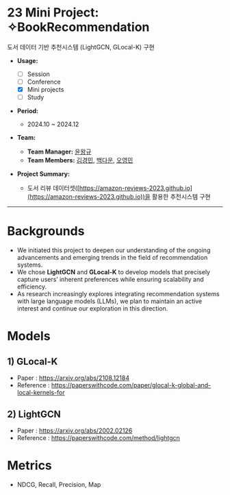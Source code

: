 # 23 Mini Project: ✧BookRecommendation
도서 데이터 기반 추천시스템 (LightGCN, GLocal-K) 구현

- **Usage:**
  - [ ] Session
  - [ ] Conference
  - [x] Mini projects
  - [ ] Study

- **Period:**
  - 2024.10 ~ 2024.12

- **Team:**
  - **Team Manager:** [윤왕규](https://github.com/yoonwanggyu)
  - **Team Members:** [김경민](https://github.com/rudals6151), [백다운](https://github.com/nuebaek), [오영민](https://github.com/oymin2001)

- **Project Summary:**
  - 도서 리뷰 데이터셋([https://amazon-reviews-2023.github.io](https://amazon-reviews-2023.github.io))을 활용한 추천시스템 구현

---

# Backgrounds
- We initiated this project to deepen our understanding of the ongoing advancements and emerging trends in the field of recommendation systems.  
- We chose **LightGCN** and **GLocal-K** to develop models that precisely capture users’ inherent preferences while ensuring scalability and efficiency.  
- As research increasingly explores integrating recommendation systems with large language models (LLMs), we plan to maintain an active interest and continue our exploration in this direction.

# Models
## 1) GLocal-K
- Paper : https://arxiv.org/abs/2108.12184
- Reference : https://paperswithcode.com/paper/glocal-k-global-and-local-kernels-for

## 2) LightGCN
- Paper : https://arxiv.org/abs/2002.02126
- Reference : https://paperswithcode.com/method/lightgcn

# Metrics
- NDCG, Recall, Precision, Map
  
